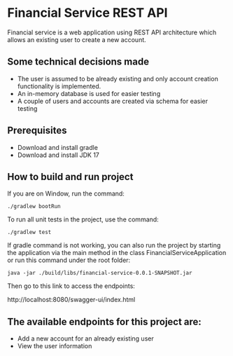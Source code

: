 # Financial Service REST API
Financial service is a web application using REST API architecture which allows an existing user to create a  new account.

## Some technical decisions made

- The user is assumed to be already existing and only account creation functionality is implemented.
- An in-memory database is used for easier testing
- A couple of users and accounts are created via schema for easier testing

## Prerequisites
- Download and install gradle
- Download and install JDK 17

## How to build and run project

If you are on Window, run the command:

`./gradlew bootRun`

To run all unit tests in the project, use the command:

`./gradlew test`

If gradle command is not working, you can also run the project by starting the application via the main method in the class 
FinancialServiceApplication or run this command under the root folder:

`java -jar ./build/libs/financial-service-0.0.1-SNAPSHOT.jar`

Then go to this link to access the endpoints:

http://localhost:8080/swagger-ui/index.html

## The available endpoints for this project are:
* Add a new account for an already existing user
* View the user information